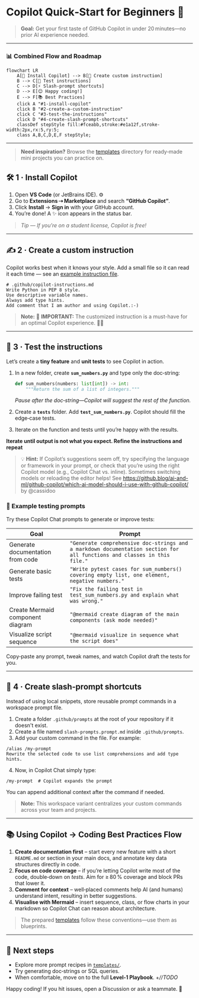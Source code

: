 # Copilot Quick‑Start for Beginners 🚩

> **Goal:** Get your first taste of GitHub Copilot in under 20 minutes—no prior AI experience needed.

---

### 📊 Combined Flow and Roadmap

```mermaid
flowchart LR
    A[🚀 Install Copilot] --> B[📝 Create custom instruction]
    B --> C[🧪 Test instructions]
    C --> D[⚡ Slash‑prompt shortcuts]
    D --> E[😊 Happy coding!]
    E --> F[📚 Best Practices]
    click A "#1-install-copilot"
    click B "#2-create-a-custom-instruction"
    click C "#3-test-the-instructions"
    click D "#4-create-slash-prompt-shortcuts"
    classDef stepStyle fill:#fceabb,stroke:#e1a12f,stroke-width:2px,rx:5,ry:5;
    class A,B,C,D,E,F stepStyle;
```

---

> **Need inspiration?** Browse the [templates](../templates/) directory for ready‑made mini projects you can practice on.

## 🛠 1 · Install Copilot

1. Open **VS Code** (or JetBrains IDE). ⚙️
2. Go to **Extensions ⇢ Marketplace** and search **“GitHub Copilot”**.
3. Click **Install** → **Sign in** with your GitHub account.
4. You’re done! A ✨ icon appears in the status bar.

> *Tip — If you’re on a student license, Copilot is free!*

---

## ✍️ 2 · Create a custom instruction

Copilot works best when it knows your style. Add a small file so it can read it each time — see an [example instruction file](../templates/README.md).

```text
# .github/copilot-instructions.md
Write Python in PEP 8 style.
Use descriptive variable names.
Always add type hints.
Add comment that I am author and using Copilot.:-) 
```

> **Note:** 🚨 **IMPORTANT:** The customized instruction is a must-have for an optimal Copilot experience. 🌟✨


---

## 🧪 3 · Test the instructions

Let’s create a **tiny feature** and **unit tests** to see Copilot in action.

1. In a new folder, create **`sum_numbers.py`** and type only the doc‑string:

   ```python
   def sum_numbers(numbers: list[int]) -> int:
       """Return the sum of a list of integers."""
   ```

   *Pause after the doc‑string—Copilot will suggest the rest of the function.*

2. Create a **`tests`** folder. Add **`test_sum_numbers.py`**. Copilot should fill the edge‑case tests.

3. Iterate on the function and tests until you’re happy with the results.



**Iterate until output is not what you expect. Refine the instructions and repeat**

> 💡 **Hint:** If Copilot’s suggestions seem off, try specifying the language or framework in your prompt, or check that you’re using the right Copilot model (e.g., Copilot Chat vs. inline). Sometimes switching models or reloading the editor helps! See https://github.blog/ai-and-ml/github-copilot/which-ai-model-should-i-use-with-github-copilot/ by @cassidoo

### 🤖 Example testing prompts

Try these Copilot Chat prompts to generate or improve tests:

| Goal                           | Prompt                                                                                                                           |
| ------------------------------ | -------------------------------------------------------------------------------------------------------------------------------- |
| Generate documentation from code| `"Generate comprehensive doc-strings and a markdown documentation section for all functions and classes in this file."`          |
| Generate basic tests           | `"Write pytest cases for sum_numbers() covering empty list, one element, negative numbers."`                                     |
| Improve failing test           | `"Fix the failing test in test_sum_numbers.py and explain what was wrong."`                                                      |
| Create Mermaid component diagram| `"@mermaid create diagram of the main components (ask mode needed)"`                                                            |
| Visualize script sequence      | `"@mermaid visualize in sequence what the script does"`                                                                          |

Copy‑paste any prompt, tweak names, and watch Copilot draft the tests for you.

---

## 🔁 4 · Create slash‑prompt shortcuts

Instead of using local snippets, store reusable prompt commands in a workspace prompt file.

1. Create a folder `.github/prompts` at the root of your repository if it doesn't exist.
2. Create a file named `slash-prompts.prompt.md` inside `.github/prompts`.
3. Add your custom command in the file. For example:

```text
/alias /my-prompt
Rewrite the selected code to use list comprehensions and add type hints.
```

4. Now, in Copilot Chat simply type:
```
/my-prompt  # Copilot expands the prompt
```
You can append additional context after the command if needed.

> **Note:** This workspace variant centralizes your custom commands across your team and projects.

---

## 📚 Using Copilot → Coding Best Practices Flow

1. **Create documentation first** – start every new feature with a short `README.md` or section in your main docs, and annotate key data structures directly in code.
2. **Focus on code coverage** – if you’re letting Copilot write most of the code, double‑down on *tests*. Aim for ≥ 80 % coverage and block PRs that lower it.
3. **Comment for context** – well‑placed comments help AI (and humans) understand intent, resulting in better suggestions.
4. **Visualise with Mermaid** – insert sequence, class, or flow charts in your markdown so Copilot Chat can reason about architecture.

> The prepared [templates](../templates/) follow these conventions—use them as blueprints.

---

## 🚀 Next steps

* Explore more prompt recipes in [`templates/`](../templates/).
* Try generating doc‑strings or SQL queries.
* When comfortable, move on to the full **Level‑1 Playbook**. +*//TODO*

Happy coding! If you hit issues, open a Discussion or ask a teammate. 👋
